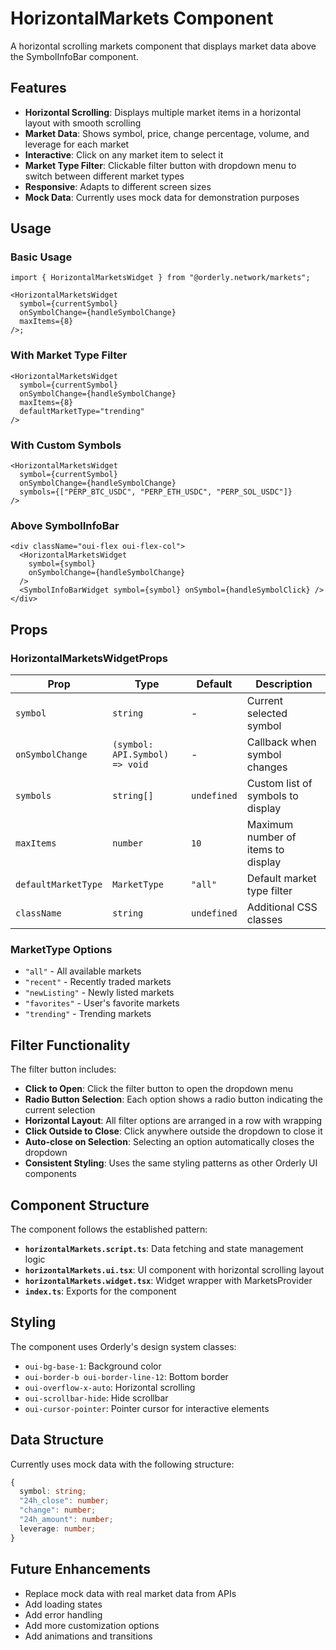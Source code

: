 # HorizontalMarkets Component

A horizontal scrolling markets component that displays market data above the SymbolInfoBar component.

## Features

- **Horizontal Scrolling**: Displays multiple market items in a horizontal layout with smooth scrolling
- **Market Data**: Shows symbol, price, change percentage, volume, and leverage for each market
- **Interactive**: Click on any market item to select it
- **Market Type Filter**: Clickable filter button with dropdown menu to switch between different market types
- **Responsive**: Adapts to different screen sizes
- **Mock Data**: Currently uses mock data for demonstration purposes

## Usage

### Basic Usage

```tsx
import { HorizontalMarketsWidget } from "@orderly.network/markets";

<HorizontalMarketsWidget
  symbol={currentSymbol}
  onSymbolChange={handleSymbolChange}
  maxItems={8}
/>;
```

### With Market Type Filter

```tsx
<HorizontalMarketsWidget
  symbol={currentSymbol}
  onSymbolChange={handleSymbolChange}
  maxItems={8}
  defaultMarketType="trending"
/>
```

### With Custom Symbols

```tsx
<HorizontalMarketsWidget
  symbol={currentSymbol}
  onSymbolChange={handleSymbolChange}
  symbols={["PERP_BTC_USDC", "PERP_ETH_USDC", "PERP_SOL_USDC"]}
/>
```

### Above SymbolInfoBar

```tsx
<div className="oui-flex oui-flex-col">
  <HorizontalMarketsWidget
    symbol={symbol}
    onSymbolChange={handleSymbolChange}
  />
  <SymbolInfoBarWidget symbol={symbol} onSymbol={handleSymbolClick} />
</div>
```

## Props

### HorizontalMarketsWidgetProps

| Prop                | Type                           | Default     | Description                        |
| ------------------- | ------------------------------ | ----------- | ---------------------------------- |
| `symbol`            | `string`                       | -           | Current selected symbol            |
| `onSymbolChange`    | `(symbol: API.Symbol) => void` | -           | Callback when symbol changes       |
| `symbols`           | `string[]`                     | `undefined` | Custom list of symbols to display  |
| `maxItems`          | `number`                       | `10`        | Maximum number of items to display |
| `defaultMarketType` | `MarketType`                   | `"all"`     | Default market type filter         |
| `className`         | `string`                       | `undefined` | Additional CSS classes             |

### MarketType Options

- `"all"` - All available markets
- `"recent"` - Recently traded markets
- `"newListing"` - Newly listed markets
- `"favorites"` - User's favorite markets
- `"trending"` - Trending markets

## Filter Functionality

The filter button includes:

- **Click to Open**: Click the filter button to open the dropdown menu
- **Radio Button Selection**: Each option shows a radio button indicating the current selection
- **Horizontal Layout**: All filter options are arranged in a row with wrapping
- **Click Outside to Close**: Click anywhere outside the dropdown to close it
- **Auto-close on Selection**: Selecting an option automatically closes the dropdown
- **Consistent Styling**: Uses the same styling patterns as other Orderly UI components

## Component Structure

The component follows the established pattern:

- **`horizontalMarkets.script.ts`**: Data fetching and state management logic
- **`horizontalMarkets.ui.tsx`**: UI component with horizontal scrolling layout
- **`horizontalMarkets.widget.tsx`**: Widget wrapper with MarketsProvider
- **`index.ts`**: Exports for the component

## Styling

The component uses Orderly's design system classes:

- `oui-bg-base-1`: Background color
- `oui-border-b oui-border-line-12`: Bottom border
- `oui-overflow-x-auto`: Horizontal scrolling
- `oui-scrollbar-hide`: Hide scrollbar
- `oui-cursor-pointer`: Pointer cursor for interactive elements

## Data Structure

Currently uses mock data with the following structure:

```typescript
{
  symbol: string;
  "24h_close": number;
  "change": number;
  "24h_amount": number;
  leverage: number;
}
```

## Future Enhancements

- Replace mock data with real market data from APIs
- Add loading states
- Add error handling
- Add more customization options
- Add animations and transitions
